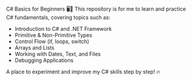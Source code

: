 C# Basics for Beginners 🖥️🚀
This repository is for me to learn and practice C# fundamentals, covering topics such as:

- Introduction to C# and .NET Framework
- Primitive & Non-Primitive Types
- Control Flow (if, loops, switch)
- Arrays and Lists
- Working with Dates, Text, and Files
- Debugging Applications
  
A place to experiment and improve my C# skills step by step! 🔥
